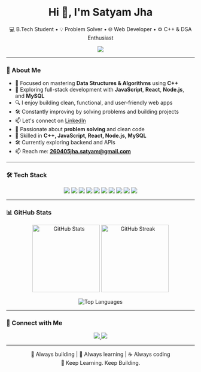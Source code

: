 <h1 align="center">Hi 👋, I'm Satyam Jha</h1>

<p align="center">
  💻 B.Tech Student • 💡 Problem Solver • 🌐 Web Developer • ⚙️ C++ & DSA Enthusiast  
</p>

<p align="center">
  <img src="https://readme-typing-svg.herokuapp.com?font=Fira+Code&duration=2500&pause=1000&color=00BFFF&center=true&vCenter=true&width=450&lines=C%2B%2B+Programmer;Full-Stack+Developer;Web+Dev+with+React+%26+Node.js;Always+Learning+New+Things" />
</p>

---

### 🧠 About Me

- 🎯 Focused on mastering **Data Structures & Algorithms** using **C++**
- 🌱 Exploring full-stack development with **JavaScript**, **React**, **Node.js**, and **MySQL**
- 🔍 I enjoy building clean, functional, and user-friendly web apps
- 🛠 Constantly improving by solving problems and building projects
- 📫 Let's connect on [LinkedIn](https://www.linkedin.com/in/satyam-jha-0b2088272/)
- 📌 Passionate about **problem solving** and clean code
- 🧱 Skilled in **C++, JavaScript, React, Node.js, MySQL**
- 🛠 Currently exploring backend and APIs
- 📫 Reach me: **260405jha.satyam@gmail.com**

---

### 🛠️ Tech Stack

<p align="center">
  <img src="https://img.shields.io/badge/C++-00599C?style=for-the-badge&logo=c%2B%2B&logoColor=white"/>
  <img src="https://img.shields.io/badge/JavaScript-F7DF1E?style=for-the-badge&logo=javascript&logoColor=black"/>
  <img src="https://img.shields.io/badge/HTML5-E34F26?style=for-the-badge&logo=html5&logoColor=white"/>
  <img src="https://img.shields.io/badge/CSS3-1572B6?style=for-the-badge&logo=css3&logoColor=white"/>
  <img src="https://img.shields.io/badge/React-20232A?style=for-the-badge&logo=react&logoColor=61DAFB"/>
  <img src="https://img.shields.io/badge/Node.js-339933?style=for-the-badge&logo=nodedotjs&logoColor=white"/>
  <img src="https://img.shields.io/badge/Express-000000?style=for-the-badge&logo=express&logoColor=white"/>
  <img src="https://img.shields.io/badge/MySQL-4479A1?style=for-the-badge&logo=mysql&logoColor=white"/>
  <img src="https://img.shields.io/badge/Git-F05032?style=for-the-badge&logo=git&logoColor=white"/>
  <img src="https://img.shields.io/badge/GitHub-181717?style=for-the-badge&logo=github&logoColor=white"/>
</p>

---

### 📊 GitHub Stats

<p align="center">
  <img src="https://github-readme-stats.vercel.app/api?username=SatyamJha-123&show_icons=true&theme=tokyonight" alt="GitHub Stats" height="180"/>
  <img src="https://github-readme-streak-stats.herokuapp.com/?user=SatyamJha-123&theme=tokyonight" alt="GitHub Streak" height="180"/>
</p>

<p align="center">
  <img src="https://github-readme-stats.vercel.app/api/top-langs/?username=SatyamJha-123&layout=compact&theme=tokyonight" alt="Top Languages" />
</p>

---

### 🤝 Connect with Me

<p align="center">
  <a href="https://www.linkedin.com/in/satyam-jha-0b2088272/" target="_blank">
    <img src="https://img.shields.io/badge/-LinkedIn-blue?style=for-the-badge&logo=linkedin&logoColor=white"/>
  </a>
  <a href="mailto:260405jha.satyam@gmail.com">
    <img src="https://img.shields.io/badge/Gmail-D14836?style=for-the-badge&logo=gmail&logoColor=white"/>
  </a>
</p>

---

<p align="center">
  🚀 Always building | 💬 Always learning | ☕ Always coding <br/>
  🚀 Keep Learning. Keep Building.
</p>
